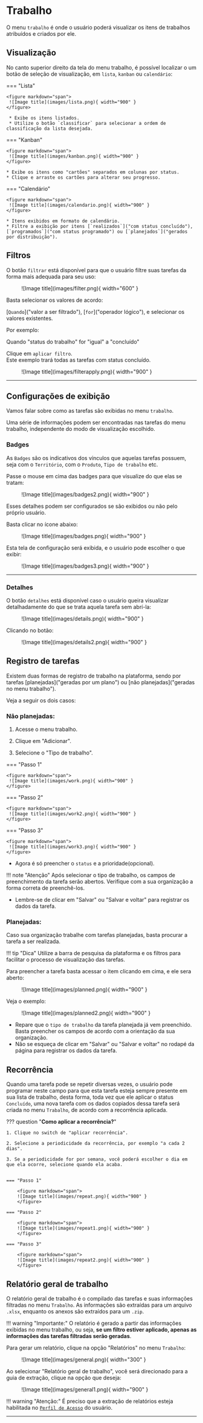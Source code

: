 
# Trabalho


O menu `trabalho` é onde o usuário poderá visualizar os itens de trabalhos atribuídos e criados por ele.


## Visualização 


No canto superior direito da tela do menu trabalho, é possível localizar o um botão de seleção de visualização, 
em `lista`, `kanban` ou `calendário`:


=== "Lista"

    <figure markdown="span">
     ![Image title](images/lista.png){ width="900" }
    </figure>
     
     * Exibe os itens listados.
     * Utilize o botão `classificar` para selecionar a ordem de classificação da lista desejada.

=== "Kanban"

    <figure markdown="span">
     ![Image title](images/kanban.png){ width="900" }
    </figure>

    * Exibe os itens como "cartões" separados em colunas por status.
    * Clique e arraste os cartões para alterar seu progresso.

=== "Calendário"

    <figure markdown="span">
     ![Image title](images/calendario.png){ width="900" }
    </figure>

    * Itens exibidos em formato de calendário.
    * Filtre a exibição por itens [`realizados`]("com status concluído"), [`programados`]("com status programado") ou [`planejados`]("gerados por distribuição"). 


## Filtros

O botão `filtrar` está disponível para que o usuário filtre suas tarefas da forma mais adequada para seu uso:

<figure markdown="span">
 ![Image title](images/filter.png){ width="600" }
</figure>

Basta selecionar os valores de acordo:

[`Quando`]("valor a ser filtrado"), [`for`]("operador lógico"), e selecionar os valores existentes.

Por exemplo:

Quando "status do trabalho" for "igual" a "concluído"

Clique em `aplicar filtro`.  
Este exemplo trará todas as tarefas com status concluído.  

<figure markdown="span">
 ![Image title](images/filterapply.png){ width="900" }
</figure>

---

## Configurações de exibição

Vamos falar sobre como as tarefas são exibidas no menu `trabalho`.

Uma série de informações podem ser encontradas nas tarefas do menu trabalho, independente do modo de visualização escolhido.

### Badges

As `Badges` são os indicativos dos vínculos que aquelas tarefas possuem, seja com o `Território`,  com o `Produto`, `Tipo de trabalho` etc. 

Passe o mouse em cima das badges para que visualize do que elas se tratam:

<figure markdown="span">
 ![Image title](images/badges2.png){ width="900" }
</figure>

Esses detalhes podem ser configurados se são exibidos ou não pelo próprio usuário. 

Basta clicar no ícone abaixo:

<figure markdown="span">
 ![Image title](images/badges.png){ width="900" }
</figure>

Esta tela de configuração será exibida, e o usuário pode escolher o que exibir:

<figure markdown="span">
 ![Image title](images/badges3.png){ width="900" }
</figure>

---

### Detalhes

O botão `detalhes` está disponível caso o usuário queira visualizar detalhadamente do que se trata aquela tarefa sem abrí-la:

<figure markdown="span">
 ![Image title](images/details.png){ width="900" }
</figure>

Clicando no botão: 

<figure markdown="span">
 ![Image title](images/details2.png){ width="900" }
</figure>


## Registro de tarefas

Existem duas formas de registro de trabalho na plataforma, sendo por tarefas [planejadas]("geradas por um plano") ou [não planejadas]("geradas no menu trabalho"). 

Veja a seguir os dois casos:

### Não planejadas:

1. Acesse o menu trabalho.

2. Clique em "Adicionar".

3. Selecione o "Tipo de trabalho".

=== "Passo 1"

    <figure markdown="span">
     ![Image title](images/work.png){ width="900" }
    </figure>

=== "Passo 2"

    <figure markdown="span">
     ![Image title](images/work2.png){ width="900" }
    </figure>    

=== "Passo 3"

    <figure markdown="span">
     ![Image title](images/work3.png){ width="900" }
    </figure>   

* Agora é só preencher o `status` e a prioridade(opcional).

!!! note "Atenção"
    Após selecionar o tipo de trabalho, os campos de preenchimento da tarefa serão abertos. Verifique com a sua organização a forma correta de preenchê-los.

* Lembre-se de clicar em "Salvar" ou "Salvar e voltar" para registrar os dados da tarefa.

### Planejadas:

Caso sua organização trabalhe com tarefas planejadas, basta procurar a tarefa a ser realizada.

!!! tip "Dica"
    Utilize a barra de pesquisa da plataforma e os filtros para facilitar o processo de visualização das tarefas.

Para preencher a tarefa basta acessar o item clicando em cima, e ele sera aberto:
<figure markdown="span">
 ![Image title](images/planned.png){ width="900" }
</figure>    
Veja o exemplo: 

<figure markdown="span">
 ![Image title](images/planned2.png){ width="900" }
</figure>  

* Repare que o `tipo de trabalho` da tarefa planejada já vem preenchido. Basta preencher os campos de acordo com a orientação da sua organização.
* Não se esqueça de clicar em "Salvar" ou "Salvar e voltar" no rodapé da página para registrar os dados da tarefa.


## Recorrência

Quando uma tarefa pode se repetir diversas vezes, o usuário pode programar neste campo para que esta tarefa esteja sempre presente em sua lista de trabalho, desta forma, toda vez que ele aplicar o status `Concluído`, uma nova tarefa com os dados copiados dessa tarefa será criada no menu `Trabalho`, de acordo com a recorrência aplicada.

??? question "**Como aplicar a recorrência?**"
    
    1. Clique no switch de "aplicar recorrência".

    2. Selecione a periodicidade da recorrência, por exemplo "a cada 2 dias".

    3. Se a periodicidade for por semana, você poderá escolher o dia em que ela ocorre, selecione quando ela acaba.


    === "Passo 1"

        <figure markdown="span">
        ![Image title](images/repeat.png){ width="900" }
        </figure>

    === "Passo 2"

        <figure markdown="span">
        ![Image title](images/repeat1.png){ width="900" }
        </figure>

    === "Passo 3"

        <figure markdown="span">
        ![Image title](images/repeat2.png){ width="900" }
        </figure>

## Relatório geral de trabalho

O relatório geral de trabalho é o compilado das tarefas e suas informações filtradas no menu `Trabalho`. As informações são extraídas para um arquivo `.xlsx`, enquanto os anexos são extraídos para um `.zip`.

!!! warning "Importante:"
    O relatório é gerado a partir das informações exibidas no menu trabalho, ou seja, **se um filtro estiver aplicado, apenas as informações das tarefas filtradas serão geradas**.

Para gerar um relatório, clique na opção "Relatórios" no menu `Trabalho`: 

<figure markdown="span">
![Image title](images/general.png){ width="300" }
</figure>


Ao selecionar "Relatório geral de trabalho", você será direcionado para a guia de extração, clique na opção que deseja:

<figure markdown="span">
![Image title](images/general1.png){ width="900" }
</figure>

!!! warning "Atenção:"
    É preciso que a extração de relatórios esteja habilitada no [`Perfil de Acesso`](access_levels.md) do usuário.

---